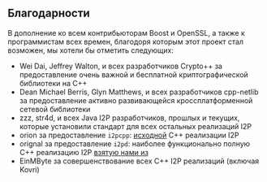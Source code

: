 ## Благодарности
В дополнение ко всем контрибьюторам Boost и OpenSSL, а также к программистам всех времен, благодоря которым этот проект стал возможен, мы хотели бы отметить следующих:

- Wei Dai, Jeffrey Walton, и всех разработчиков Crypto++ за предоставление очень важной и бесплатной криптографической библиотеки на C++
- Dean Michael Berris, Glyn Matthews, и всех разработчиков cpp-netlib за предоставление активно развивающейся кроссплатформенной сетевой библиотеки
- zzz, str4d, и всех Java I2P разработчиков, прошлых и текущих, которые установили стандарт для всех остальных реализаций I2P
- orion за предоставление ```i2pcpp```: [исходной](http://git.repo.i2p.xyz/w/i2pcpp.git) C++ реализации I2P
- orignal за предоставление ```i2pd```: наиболее функционально полную C++ реализацию I2P [взятую нами из](https://github.com/purplei2p/i2pd/commit/45d27f8ddc43e220a9eea42de41cb67d5627a7d3)
- EinMByte за совершенствование всех C++ I2P реализаций (включая Kovri)

